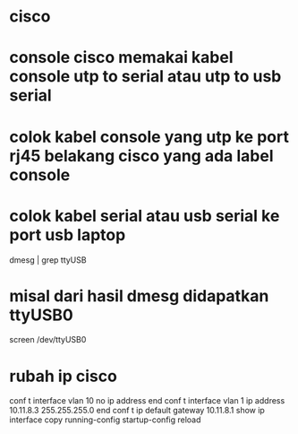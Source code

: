 # cisco

# console cisco memakai kabel console utp to serial atau utp to usb serial
# colok kabel console yang utp ke port rj45 belakang cisco yang ada label console
# colok kabel serial atau usb serial ke port usb laptop
dmesg | grep ttyUSB
# misal dari hasil dmesg didapatkan ttyUSB0
screen /dev/ttyUSB0

# rubah ip cisco
conf t
interface vlan 10
no ip address
end
conf t
interface vlan 1
ip address 10.11.8.3 255.255.255.0
end
conf t
ip default gateway 10.11.8.1
show ip interface
copy running-config startup-config
reload
